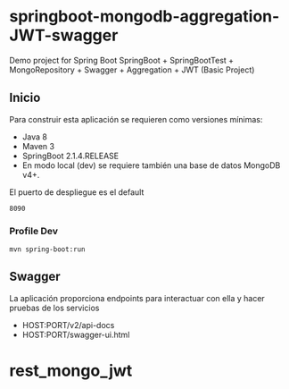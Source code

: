 # springboot-mongodb-aggregation-JWT-swagger
Demo project for Spring Boot
SpringBoot + SpringBootTest + MongoRepository + Swagger + Aggregation + JWT (Basic Project)

## Inicio

Para construir esta aplicación se requieren como versiones mínimas:
 
 * Java 8
 * Maven 3
 * SpringBoot 2.1.4.RELEASE 
 * En modo local (dev) se requiere también una base de datos MongoDB v4+.

El puerto de despliegue es el default

```
8090
```

### Profile Dev

```
mvn spring-boot:run
```

## Swagger

La aplicación proporciona endpoints para interactuar con ella y hacer pruebas de los servicios
  * HOST:PORT/v2/api-docs
  * HOST:PORT/swagger-ui.html
  
  
# rest_mongo_jwt
